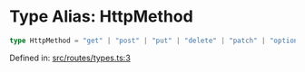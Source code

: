 # Type Alias: HttpMethod

```ts
type HttpMethod = "get" | "post" | "put" | "delete" | "patch" | "options" | "head";
```

Defined in: [src/routes/types.ts:3](https://github.com/modelence/modelence/blob/547809fbbcff63781846ff984ba0b041aed1344a/packages/modelence/src/routes/types.ts#L3)
